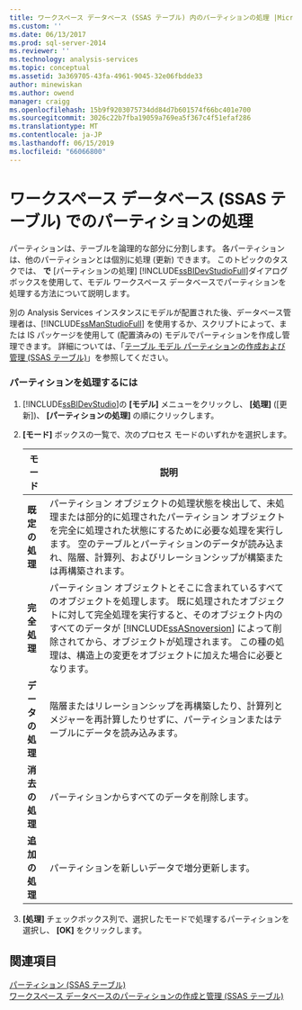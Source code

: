 ```yaml
---
title: ワークスペース データベース (SSAS テーブル) 内のパーティションの処理 |Microsoft Docs
ms.custom: ''
ms.date: 06/13/2017
ms.prod: sql-server-2014
ms.reviewer: ''
ms.technology: analysis-services
ms.topic: conceptual
ms.assetid: 3a369705-43fa-4961-9045-32e06fbdde33
author: minewiskan
ms.author: owend
manager: craigg
ms.openlocfilehash: 15b9f9203075734dd84d7b601574f66bc401e700
ms.sourcegitcommit: 3026c22b7fba19059a769ea5f367c4f51efaf286
ms.translationtype: MT
ms.contentlocale: ja-JP
ms.lasthandoff: 06/15/2019
ms.locfileid: "66066800"
---
```

# <a name="process-partitions-in-the-workspace-database-ssas-tabular"></a>ワークスペース データベース (SSAS テーブル) でのパーティションの処理
  パーティションは、テーブルを論理的な部分に分割します。 各パーティションは、他のパーティションとは個別に処理 (更新) できます。 このトピックのタスクでは、 **で** [パーティションの処理] [!INCLUDE[ssBIDevStudioFull](../../includes/ssbidevstudiofull-md.md)]ダイアログ ボックスを使用して、モデル ワークスペース データベースでパーティションを処理する方法について説明します。  
  
 別の Analysis Services インスタンスにモデルが配置された後、データベース管理者は、[!INCLUDE[ssManStudioFull](../../includes/ssmanstudiofull-md.md)] を使用するか、スクリプトによって、または IS パッケージを使用して (配置済みの) モデルでパーティションを作成し管理できます。 詳細については、「[テーブル モデル パーティションの作成および管理 (SSAS テーブル)](partitions-ssas-tabular.md)」を参照してください。  
  
###  <a name="bkmk_create_new"></a> パーティションを処理するには  
  
1.  [!INCLUDE[ssBIDevStudio](../../includes/ssbidevstudio-md.md)]の **[モデル]** メニューをクリックし、 **[処理]** ([更新])、 **[パーティションの処理]** の順にクリックします。  
  
2.  **[モード]** ボックスの一覧で、次のプロセス モードのいずれかを選択します。  
  
    |モード|説明|  
    |----------|-----------------|  
    |**既定の処理**|パーティション オブジェクトの処理状態を検出して、未処理または部分的に処理されたパーティション オブジェクトを完全に処理された状態にするために必要な処理を実行します。 空のテーブルとパーティションのデータが読み込まれ、階層、計算列、およびリレーションシップが構築または再構築されます。|  
    |**完全処理**|パーティション オブジェクトとそこに含まれているすべてのオブジェクトを処理します。 既に処理されたオブジェクトに対して完全処理を実行すると、そのオブジェクト内のすべてのデータが [!INCLUDE[ssASnoversion](../../includes/ssasnoversion-md.md)] によって削除されてから、オブジェクトが処理されます。 この種の処理は、構造上の変更をオブジェクトに加えた場合に必要となります。|  
    |**データの処理**|階層またはリレーションシップを再構築したり、計算列とメジャーを再計算したりせずに、パーティションまたはテーブルにデータを読み込みます。|  
    |**消去の処理**|パーティションからすべてのデータを削除します。|  
    |**追加の処理**|パーティションを新しいデータで増分更新します。|  
  
3.  **[処理]** チェックボックス列で、選択したモードで処理するパーティションを選択し、 **[OK]** をクリックします。  
  
## <a name="see-also"></a>関連項目  
 [パーティション (SSAS テーブル)](partitions-ssas-tabular.md)   
 [ワークスペース データベースのパーティションの作成と管理 (SSAS テーブル)](workspace-database-ssas-tabular.md)  
  
  
